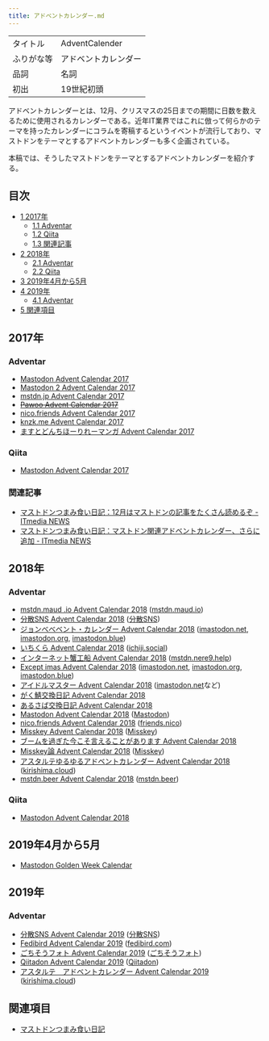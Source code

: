 ```yaml
---
title: アドベントカレンダー.md
---
```

<div>

|            |                      |
|------------|----------------------|
| タイトル   | AdventCalender       |
| ふりがな等 | アドベントカレンダー |
| 品詞       | 名詞                 |
| 初出       | 19世紀初頭           |

  
アドベントカレンダーとは、12月、クリスマスの25日までの期間に日数を数えるために使用されるカレンダーである。近年IT業界ではこれに倣って何らかのテーマを持ったカレンダーにコラムを寄稿するというイベントが流行しており、マストドンをテーマとするアドベントカレンダーも多く企画されている。

本稿では、そうしたマストドンをテーマとするアドベントカレンダーを紹介する。

<div>

<div lang="ja" dir="ltr">

## 目次

</div>

-   [1 2017年](#2017.E5.B9.B4)
    -   [1.1 Adventar](#Adventar)
    -   [1.2 Qiita](#Qiita)
    -   [1.3 関連記事](#.E9.96.A2.E9.80.A3.E8.A8.98.E4.BA.8B)
-   [2 2018年](#2018.E5.B9.B4)
    -   [2.1 Adventar](#Adventar_2)
    -   [2.2 Qiita](#Qiita_2)
-   [3 2019年4月から5月](#2019.E5.B9.B44.E6.9C.88.E3.81.8B.E3.82.895.E6.9C.88)
-   [4 2019年](#2019.E5.B9.B4)
    -   [4.1 Adventar](#Adventar_3)
-   [5 関連項目](#.E9.96.A2.E9.80.A3.E9.A0.85.E7.9B.AE)

</div>

## 2017年

### Adventar

-   <a href="https://adventar.org/calendars/2178" rel="nofollow">Mastodon Advent Calendar 2017</a>
-   <a href="https://adventar.org/calendars/2265" rel="nofollow">Mastodon 2 Advent Calendar 2017</a>
-   <a href="https://adventar.org/calendars/2228" rel="nofollow">mstdn.jp Advent Calendar 2017</a>
-   <a href="https://adventar.org/calendars/2256" rel="nofollow"><del>Pawoo Advent Calendar 2017</del></a>
-   <a href="https://adventar.org/calendars/2220" rel="nofollow">nico.friends Advent Calendar 2017</a>
-   <a href="https://adventar.org/calendars/2225" rel="nofollow">knzk.me Advent Calendar 2017</a>
-   <a href="https://adventar.org/calendars/2466" rel="nofollow">ますとどんちほーりれーマンガ Advent Calendar 2017</a>

### Qiita

-   <a href="https://qiita.com/advent-calendar/2017/mastodon" rel="nofollow">Mastodon Advent Calendar 2017</a>

### 関連記事

-   <a href="http://www.itmedia.co.jp/news/articles/1710/31/news051.html" rel="nofollow">マストドンつまみ食い日記：12月はマストドンの記事をたくさん読めるぞ - ITmedia NEWS</a>
-   <a href="http://www.itmedia.co.jp/news/articles/1711/30/news095.html" rel="nofollow">マストドンつまみ食い日記：マストドン関連アドベントカレンダー、さらに追加 - ITmedia NEWS</a>

## 2018年

### Adventar

-   <a href="https://adventar.org/calendars/2892" rel="nofollow">mstdn.maud .io Advent Calendar 2018</a> ([mstdn.maud.io](/Mstdn.maud.io "Mstdn.maud.io"))
-   <a href="https://adventar.org/calendars/2894" rel="nofollow">分散SNS Advent Calendar 2018</a> ([分散SNS](/%E5%88%86%E6%95%A3SNS "分散SNS"))
-   <a href="https://adventar.org/calendars/2978" rel="nofollow">ジョンべべベント・カレンダー Advent Calendar 2018</a> ([imastodon.net](/Imastodon.net "Imastodon.net"), [imastodon.org](/Imastodon.org "Imastodon.org"), <a href="https://imastodon.blue" rel="nofollow">imastodon.blue</a>)
-   <a href="https://adventar.org/calendars/3016" rel="nofollow">いちくら Advent Calendar 2018</a> ([ichiji.social](/Ichiji.social "Ichiji.social"))
-   <a href="https://adventar.org/calendars/3024" rel="nofollow">インターネット蟹工船 Advent Calendar 2018</a> ([mstdn.nere9.help](/Mstdn.nere9.help "Mstdn.nere9.help"))
-   <a href="https://adventar.org/calendars/3032" rel="nofollow">Except imas Advent Calendar 2018</a> ([imastodon.net](/Imastodon.net "Imastodon.net"), [imastodon.org](/Imastodon.org "Imastodon.org"), <a href="https://imastodon.blue" rel="nofollow">imastodon.blue</a>)
-   <a href="https://adventar.org/calendars/3046" rel="nofollow">アイドルマスター Advent Calendar 2018</a> ([imastodon.net](/Imastodon.net "Imastodon.net")など)
-   <a href="https://adventar.org/calendars/3074" rel="nofollow">がく鯖交換日記 Advent Calendar 2018</a>
-   <a href="https://adventar.org/calendars/3075" rel="nofollow">あるさば交換日記 Advent Calendar 2018</a>
-   <a href="https://adventar.org/calendars/3089" rel="nofollow">Mastodon Advent Calendar 2018</a> ([Mastodon](/Mastodon "Mastodon"))
-   <a href="https://adventar.org/calendars/3231" rel="nofollow">nico.friends Advent Calendar 2018</a> ([friends.nico](/Friends.nico "Friends.nico"))
-   <a href="https://adventar.org/calendars/3300" rel="nofollow">Misskey Advent Calendar 2018</a> ([Misskey](/Misskey "Misskey"))
-   <a href="https://adventar.org/calendars/3399" rel="nofollow">ブームを過ぎた今こそ言えることがあります Advent Calendar 2018</a>
-   <a href="https://adventar.org/calendars/3406" rel="nofollow">Misskey論 Advent Calendar 2018</a> ([Misskey](/Misskey "Misskey"))
-   <a href="https://adventar.org/calendars/3503" rel="nofollow">アスタルテゆるゆるアドベントカレンダー Advent Calendar 2018</a> ([kirishima.cloud](/Kirishima.cloud "Kirishima.cloud"))
-   <a href="https://adventar.org/calendars/3763" rel="nofollow">mstdn.beer Advent Calendar 2018</a> (<a href="https://mstdn.beer" rel="nofollow">mstdn.beer</a>)

### Qiita

-   <a href="https://qiita.com/advent-calendar/2018/mastodon" rel="nofollow">Mastodon Advent Calendar 2018</a>

## 2019年4月から5月

-   <a href="https://gw-advent.9wick.com/calendars/16" rel="nofollow">Mastodon Golden Week Calendar</a>

## 2019年

### Adventar

-   <a href="https://adventar.org/calendars/4408" rel="nofollow">分散SNS Advent Calendar 2019</a> ([分散SNS](/%E5%88%86%E6%95%A3SNS "分散SNS"))
-   <a href="https://adventar.org/calendars/3903" rel="nofollow">Fedibird Advent Calendar 2019</a> ([fedibird.com](/Fedibird.com "Fedibird.com"))
-   <a href="https://adventar.org/calendars/3888" rel="nofollow">ごちそうフォト Advent Calendar 2019</a> ([ごちそうフォト](/%E3%81%94%E3%81%A1%E3%81%9D%E3%81%86%E3%83%95%E3%82%A9%E3%83%88 "ごちそうフォト"))
-   <a href="https://adventar.org/calendars/3986" rel="nofollow">Qiitadon Advent Calendar 2019</a> ([Qiitadon](/Qiitadon "Qiitadon"))
-   <a href="https://adventar.org/calendars/3971" rel="nofollow">アスタルテ　アドベントカレンダー Advent Calendar 2019</a> ([kirishima.cloud](/Kirishima.cloud "Kirishima.cloud"))

## 関連項目

-   [マストドンつまみ食い日記](/%E3%83%9E%E3%82%B9%E3%83%88%E3%83%89%E3%83%B3%E3%81%A4%E3%81%BE%E3%81%BF%E9%A3%9F%E3%81%84%E6%97%A5%E8%A8%98 "マストドンつまみ食い日記")

</div>
